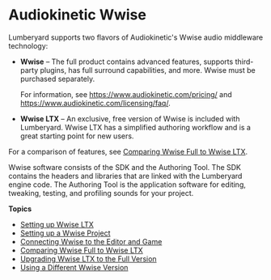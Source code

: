 # Audiokinetic Wwise<a name="audio-wwise"></a>

Lumberyard supports two flavors of Audiokinetic's Wwise audio middleware technology:
+ **Wwise** – The full product contains advanced features, supports third\-party plugins, has full surround capabilities, and more\. Wwise must be purchased separately\. 

  For information, see [https://www\.audiokinetic\.com/pricing/](https://www.audiokinetic.com/pricing/) and [https://www\.audiokinetic\.com/licensing/faq/](https://www.audiokinetic.com/licensing/faq/)\.
+ **Wwise LTX** – An exclusive, free version of Wwise is included with Lumberyard\. Wwise LTX has a simplified authoring workflow and is a great starting point for new users\.

For a comparison of features, see [Comparing Wwise Full to Wwise LTX](audio-wwise-ltx-full-comparison.md)\.

Wwise software consists of the SDK and the Authoring Tool\. The SDK contains the headers and libraries that are linked with the Lumberyard engine code\. The Authoring Tool is the application software for editing, tweaking, testing, and profiling sounds for your project\.

**Topics**
+ [Setting up Wwise LTX](audio-wwise-using.md)
+ [Setting up a Wwise Project](audio-wwise-project-setting-up.md)
+ [Connecting Wwise to the Editor and Game](audio-wwise-connecting-editor-game.md)
+ [Comparing Wwise Full to Wwise LTX](audio-wwise-ltx-full-comparison.md)
+ [Upgrading Wwise LTX to the Full Version](audio-wwise-upgrade.md)
+ [Using a Different Wwise Version](audio-wwise-advanced-version-configuration.md)